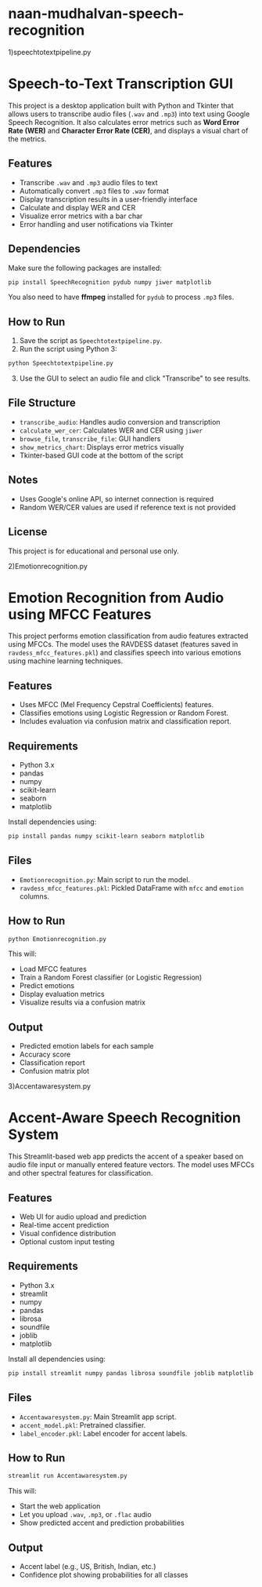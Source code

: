# naan-mudhalvan-speech-recognition
1)speechtotextpipeline.py
# Speech-to-Text Transcription GUI

This project is a desktop application built with Python and Tkinter that allows users to transcribe audio files (`.wav` and `.mp3`) into text using Google Speech Recognition. It also calculates error metrics such as **Word Error Rate (WER)** and **Character Error Rate (CER)**, and displays a visual chart of the metrics.

## Features

- Transcribe `.wav` and `.mp3` audio files to text
- Automatically convert `.mp3` files to `.wav` format
- Display transcription results in a user-friendly interface
- Calculate and display WER and CER
- Visualize error metrics with a bar char
- Error handling and user notifications via Tkinter

## Dependencies

Make sure the following packages are installed:

```bash
pip install SpeechRecognition pydub numpy jiwer matplotlib
```

You also need to have **ffmpeg** installed for `pydub` to process `.mp3` files.

## How to Run

1. Save the script as `Speechtotextpipeline.py`.
2. Run the script using Python 3:

```bash
python Speechtotextpipeline.py
```

3. Use the GUI to select an audio file and click "Transcribe" to see results.

## File Structure

- `transcribe_audio`: Handles audio conversion and transcription
- `calculate_wer_cer`: Calculates WER and CER using `jiwer`
- `browse_file`, `transcribe_file`: GUI handlers
- `show_metrics_chart`: Displays error metrics visually
- Tkinter-based GUI code at the bottom of the script

## Notes

- Uses Google's online API, so internet connection is required
- Random WER/CER values are used if reference text is not provided

## License

This project is for educational and personal use only.


2)Emotionrecognition.py
# Emotion Recognition from Audio using MFCC Features

This project performs emotion classification from audio features extracted using MFCCs. The model uses the RAVDESS dataset (features saved in `ravdess_mfcc_features.pkl`) and classifies speech into various emotions using machine learning techniques.

## Features
- Uses MFCC (Mel Frequency Cepstral Coefficients) features.
- Classifies emotions using Logistic Regression or Random Forest.
- Includes evaluation via confusion matrix and classification report.

## Requirements
- Python 3.x
- pandas
- numpy
- scikit-learn
- seaborn
- matplotlib

Install dependencies using:

```bash
pip install pandas numpy scikit-learn seaborn matplotlib
```

## Files
- `Emotionrecognition.py`: Main script to run the model.
- `ravdess_mfcc_features.pkl`: Pickled DataFrame with `mfcc` and `emotion` columns.

## How to Run

```bash
python Emotionrecognition.py
```

This will:
- Load MFCC features
- Train a Random Forest classifier (or Logistic Regression)
- Predict emotions
- Display evaluation metrics
- Visualize results via a confusion matrix

## Output
- Predicted emotion labels for each sample
- Accuracy score
- Classification report
- Confusion matrix plot


3)Accentawaresystem.py
# Accent-Aware Speech Recognition System

This Streamlit-based web app predicts the accent of a speaker based on audio file input or manually entered feature vectors. The model uses MFCCs and other spectral features for classification.

## Features
- Web UI for audio upload and prediction
- Real-time accent prediction
- Visual confidence distribution
- Optional custom input testing

## Requirements
- Python 3.x
- streamlit
- numpy
- pandas
- librosa
- soundfile
- joblib
- matplotlib

Install all dependencies using:

```bash
pip install streamlit numpy pandas librosa soundfile joblib matplotlib
```

## Files
- `Accentawaresystem.py`: Main Streamlit app script.
- `accent_model.pkl`: Pretrained classifier.
- `label_encoder.pkl`: Label encoder for accent labels.

## How to Run

```bash
streamlit run Accentawaresystem.py
```

This will:
- Start the web application
- Let you upload `.wav`, `.mp3`, or `.flac` audio
- Show predicted accent and prediction probabilities

## Output
- Accent label (e.g., US, British, Indian, etc.)
- Confidence plot showing probabilities for all classes

